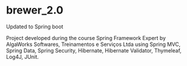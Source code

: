 # brewer_2.0
Updated to Spring boot

Project developed during the course Spring Framework Expert by AlgaWorks Softwares, Treinamentos e Serviços Ltda using Spring MVC, Spring Data, Spring Security, Hibernate, Hibernate Validator, Thymeleaf, Log4J, JUnit. 


